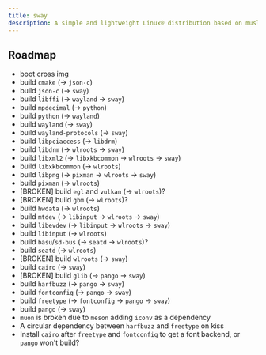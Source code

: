 ```yaml
---
title: sway
description: A simple and lightweight Linux® distribution based on musl libc and toybox
---
```


## Roadmap
- boot cross img
- build `cmake` (-> `json-c`)
- build `json-c` (-> `sway`)
- build `libffi` (-> `wayland` -> `sway`)
- build `mpdecimal` (-> `python`)
- build `python` (-> `wayland`)
- build `wayland` (-> `sway`)
- build `wayland-protocols` (-> `sway`)
- build `libpciaccess` (-> `libdrm`)
- build `libdrm` (-> `wlroots` -> `sway`)
- build `libxml2` (-> `libxkbcommon` -> `wlroots` -> `sway`)
- build `libxkbcommon` (-> `wlroots`)
- build `libpng` (-> `pixman` -> `wlroots` -> `sway`)
- build `pixman` (-> `wlroots`)
- [BROKEN] build `egl` and `vulkan` (-> `wlroots`)?
- [BROKEN] build `gbm` (-> `wlroots`)?
- build `hwdata` (-> `wlroots`)
- build `mtdev` (-> `libinput` -> `wlroots` -> `sway`)
- build `libevdev` (-> `libinput` -> `wlroots` -> `sway`)
- build `libinput` (-> `wlroots`)
- build `basu`/`sd-bus` (-> `seatd` -> `wlroots`)?
- build `seatd` (-> `wlroots`)
- [BROKEN] build `wlroots` (-> `sway`)
- build `cairo` (-> `sway`)
- [BROKEN] build `glib` (-> `pango` -> `sway`)
- build `harfbuzz` (-> `pango` -> `sway`)
- build `fontconfig` (-> `pango` -> `sway`)
- build `freetype` (-> `fontconfig` -> `pango` -> `sway`)
- build `pango` (-> `sway`)
- `muon` is broken due to `meson` adding `iconv` as a dependency
- A circular dependency between `harfbuzz` and `freetype` on kiss
- Install `cairo` after `freetype` and `fontconfig` to get a font backend, or `pango` won't build?
